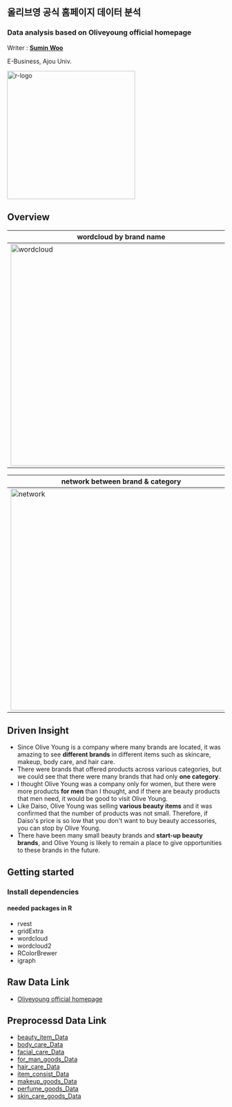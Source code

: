 ## 올리브영 공식 홈페이지 데이터 분석
### Data analysis based on Oliveyoung official homepage

Writer : **[Sumin Woo](mailto:wsm9764@naver.com)**

E-Business, Ajou Univ.

<img width="296" alt="r-logo" src="https://user-images.githubusercontent.com/75171481/100538706-c5240780-3274-11eb-97fa-32a78e4126d2.png"> 

## Overview
| wordcloud by brand name | heatmap by category|
| ------ | ------ |
| <img width="512" alt="wordcloud" src="https://user-images.githubusercontent.com/75171481/100538903-f3eead80-3275-11eb-8298-80e03956d1ec.PNG"> | <img width="512" alt="heatmap" src="https://user-images.githubusercontent.com/75171481/100538878-b68a2000-3275-11eb-9856-cf00b4ee150a.PNG"> | 

|  network between brand & category | chi-square testing|
| ------ | ------ |
|<img width="512" alt="network" src="https://user-images.githubusercontent.com/75171481/100538913-02d56000-3276-11eb-9a0f-ffa1344f33bd.PNG">|<img width="512" alt="chi-square" src="https://user-images.githubusercontent.com/75171481/100538923-0ff24f00-3276-11eb-8671-43bda56cece7.PNG">|

## Driven Insight
- Since Olive Young is a company where many brands are located, it was amazing to see **different brands** in different items such as skincare, makeup, body care, and hair care.
- There were brands that offered products across various categories, but we could see that there were many brands that had only **one category**.
- I thought Olive Young was a company only for women, but there were more products **for men** than I thought, and if there are beauty products that men need, it would be good to visit Olive Young.
- Like Daiso, Olive Young was selling **various beauty items** and it was confirmed that the number of products was not small. Therefore, if Daiso's price is so low that you don't want to buy beauty accessories, you can stop by Olive Young.
- There have been many small beauty brands and **start-up beauty brands**, and Olive Young is likely to remain a place to give opportunities to these brands in the future.

## Getting started
### Install dependencies

#### needed packages in R

- rvest
- gridExtra
- wordcloud
- wordcloud2
- RColorBrewer
- igraph


## Raw Data Link
- [Oliveyoung official homepage](https://www.oliveyoung.co.kr/store/main/main.do?oy=0&chlNo=6&chlDtlNo=11&gclid=Cj0KCQiAqo3-BRDoARIsAE5vnaL1KPTvWcPly7_lPU4uRrZHrDaduVJ6DCcoWkgY79FFGQpwHz2JAskaAmCpEALw_wcB)

## Preprocessd Data Link
- [beauty_item_Data](https://drive.google.com/file/d/110TJdLL_ic1YtgsID5dAUcrHCxpNsQxF/view?usp=sharing)
- [body_care_Data](https://drive.google.com/file/d/1eae4hHZXC2ji4ZkOuEfgXHVbsrzDUdcd/view?usp=sharing)
- [facial_care_Data](https://drive.google.com/file/d/1-4RF7pbXT-kVZ2WheqrPjkHP2n6h5b_L/view?usp=sharing)
- [for_man_goods_Data](https://drive.google.com/file/d/1jK4xa8sdktloLBeL1x6Hn1PLjMSnXfOM/view?usp=sharing)
- [hair_care_Data](https://drive.google.com/file/d/1dkovW6HtWW7l_snD__2BQdXVjJM83bqE/view?usp=sharing)
- [item_consist_Data](https://drive.google.com/file/d/1ec-70upeOQOO2a342F96Jt_plFMI4UZz/view?usp=sharing)
- [makeup_goods_Data](https://drive.google.com/file/d/1AOS2uLD8-76q2-Ljy2x24SMDJnH9IlSm/view?usp=sharing)
- [perfume_goods_Data](https://drive.google.com/file/d/1vZ3O3ocxX2I_Wcnb5SKJlyXcgl7JNYn-/view?usp=sharing)
- [skin_care_goods_Data](https://drive.google.com/file/d/1_PF2pMpkcLjDV5OzvIUhFSrnwHdI-o9Y/view?usp=sharing)


